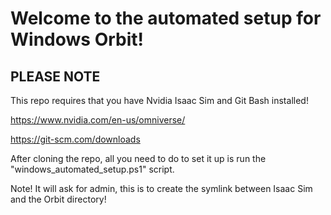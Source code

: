 # Welcome to the automated setup for Windows Orbit!

## PLEASE NOTE
This repo requires that you have Nvidia Isaac Sim and Git Bash installed!

https://www.nvidia.com/en-us/omniverse/

https://git-scm.com/downloads

After cloning the repo, all you need to do to set it up is run the "windows_automated_setup.ps1" script.

Note! It will ask for admin, this is to create the symlink between Isaac Sim and the Orbit directory!
